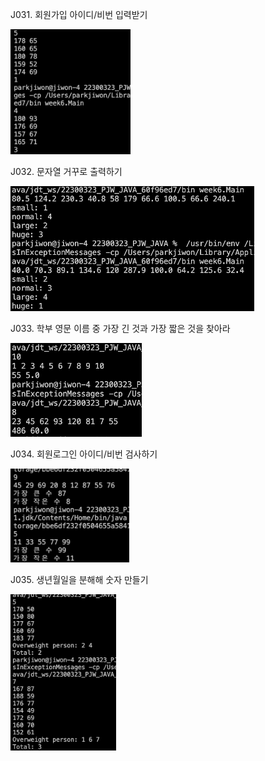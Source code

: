J031. 회원가입 아이디/비번 입력받기<br>

<img src= 'https://github.com/jiwonpark831/22300323_PJW_JAVA/blob/main/src/week6/screenshots/J021.png' height = 200>


J032. 문자열 거꾸로 출력하기<br>

<img src= 'https://github.com/jiwonpark831/22300323_PJW_JAVA/blob/main/src/week6/screenshots/J022.png' height = 200>


J033. 학부 영문 이름 중 가장 긴 것과 가장 짧은 것을 찾아라<br>

<img src= 'https://github.com/jiwonpark831/22300323_PJW_JAVA/blob/main/src/week6/screenshots/J023.png' height = 150>


J034. 회원로그인 아이디/비번 검사하기<br>

<img src= 'https://github.com/jiwonpark831/22300323_PJW_JAVA/blob/main/src/week6/screenshots/J026.png' height = 150>


J035. 생년월일을 분해해 숫자 만들기<br>

<img src= 'https://github.com/jiwonpark831/22300323_PJW_JAVA/blob/main/src/week6/screenshots/J027.png' height = 250>

